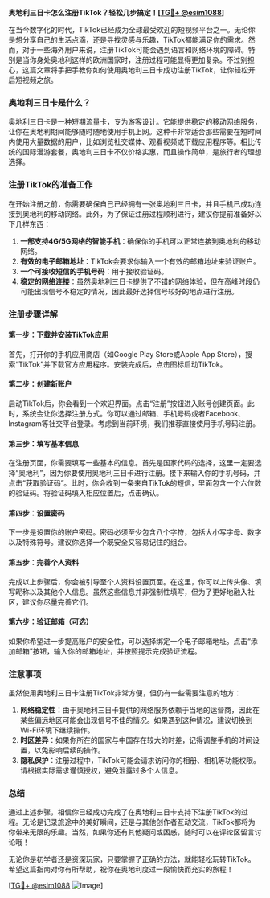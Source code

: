 **奥地利三日卡怎么注册TikTok？轻松几步搞定！[[TG💪+ @esim1088](https://t.me/s/esim1088)]**

在当今数字化的时代，TikTok已经成为全球最受欢迎的短视频平台之一。无论你是想分享自己的生活点滴，还是寻找灵感与乐趣，TikTok都能满足你的需求。然而，对于一些海外用户来说，注册TikTok可能会遇到语言和网络环境的障碍。特别是当你身处奥地利这样的欧洲国家时，注册过程可能显得更加复杂。不过别担心，这篇文章将手把手教你如何使用奥地利三日卡成功注册TikTok，让你轻松开启短视频之旅。

### 奥地利三日卡是什么？

奥地利三日卡是一种短期流量卡，专为游客设计。它能提供稳定的移动网络服务，让你在奥地利期间能够随时随地使用手机上网。这种卡非常适合那些需要在短时间内使用大量数据的用户，比如浏览社交媒体、观看视频或下载应用程序等。相比传统的国际漫游套餐，奥地利三日卡不仅价格实惠，而且操作简单，是旅行者的理想选择。

### 注册TikTok的准备工作

在开始注册之前，你需要确保自己已经拥有一张奥地利三日卡，并且手机已成功连接到奥地利的移动网络。此外，为了保证注册过程顺利进行，建议你提前准备好以下几样东西：

1. **一部支持4G/5G网络的智能手机**：确保你的手机可以正常连接到奥地利的移动网络。
2. **有效的电子邮箱地址**：TikTok会要求你输入一个有效的邮箱地址来验证账户。
3. **一个可接收短信的手机号码**：用于接收验证码。
4. **稳定的网络连接**：虽然奥地利三日卡提供了不错的网络体验，但在高峰时段仍可能出现信号不稳定的情况，因此最好选择信号较好的地点进行注册。

### 注册步骤详解

#### 第一步：下载并安装TikTok应用

首先，打开你的手机应用商店（如Google Play Store或Apple App Store），搜索“TikTok”并下载官方应用程序。安装完成后，点击图标启动TikTok。

#### 第二步：创建新账户

启动TikTok后，你会看到一个欢迎界面。点击“注册”按钮进入账号创建页面。此时，系统会让你选择注册方式。你可以通过邮箱、手机号码或者Facebook、Instagram等社交平台登录。考虑到当前环境，我们推荐直接使用手机号码注册。

#### 第三步：填写基本信息

在注册页面，你需要填写一些基本的信息。首先是国家代码的选择，这里一定要选择“奥地利”，因为你要使用奥地利三日卡进行注册。接下来输入你的手机号码，并点击“获取验证码”。此时，你会收到一条来自TikTok的短信，里面包含一个六位数的验证码。将验证码填入相应位置后，点击确认。

#### 第四步：设置密码

下一步是设置你的账户密码。密码必须至少包含八个字符，包括大小写字母、数字以及特殊符号。建议你选择一个既安全又容易记住的组合。

#### 第五步：完善个人资料

完成以上步骤后，你会被引导至个人资料设置页面。在这里，你可以上传头像、填写昵称以及其他个人信息。虽然这些信息并非强制性填写，但为了更好地融入社区，建议你尽量完善它们。

#### 第六步：验证邮箱（可选）

如果你希望进一步提高账户的安全性，可以选择绑定一个电子邮箱地址。点击“添加邮箱”按钮，输入你的邮箱地址，并按照提示完成验证流程。

### 注意事项

虽然使用奥地利三日卡注册TikTok非常方便，但仍有一些需要注意的地方：

1. **网络稳定性**：由于奥地利三日卡提供的网络服务依赖于当地的运营商，因此在某些偏远地区可能会出现信号不佳的情况。如果遇到这种情况，建议切换到Wi-Fi环境下继续操作。
2. **时区差异**：如果你所在的国家与中国存在较大的时差，记得调整手机的时间设置，以免影响后续的操作。
3. **隐私保护**：注册过程中，TikTok可能会请求访问你的相册、相机等功能权限。请根据实际需求谨慎授权，避免泄露过多个人信息。

### 总结

通过上述步骤，相信你已经成功完成了在奥地利三日卡支持下注册TikTok的过程。无论是记录旅途中的美好瞬间，还是与其他创作者互动交流，TikTok都将为你带来无限的乐趣。当然，如果你还有其他疑问或困惑，随时可以在评论区留言讨论哦！

无论你是初学者还是资深玩家，只要掌握了正确的方法，就能轻松玩转TikTok。希望这篇指南对你有所帮助，祝你在奥地利度过一段愉快而充实的旅程！

[[TG💪+ @esim1088](https://t.me/s/esim1088) ![Image](https://i.postimg.cc/4NQfJmqS/Snipaste-2025-05-13-00-14-12.png)]